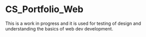 # CS_Portfolio_Web

This is a work in progress and it is used for testing of design and understanding the basics of web dev development.